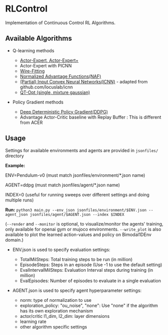 # RLControl
Implementation of Continuous Control RL Algorithms.

## Available Algorithms
* Q-learning methods
  * [Actor-Expert, Actor-Expert+](https://arxiv.org/abs/1810.09103)
  * Actor-Expert with PICNN
  * [Wire-Fitting](http://www.leemon.com/papers/1993bk3.pdf) 
  * [Normalized Advantage Functions(NAF)](https://arxiv.org/abs/1603.00748)
  * [(Partial) Input Convex Neural Networks(ICNN)](https://arxiv.org/abs/1609.07152) - adapted from github.com/locuslab/icnn
  * [QT-Opt (single, mixture gaussian)](https://arxiv.org/abs/1806.10293)
  
* Policy Gradient methods
  * [Deep Deterministic Policy Gradient(DDPG)](https://arxiv.org/abs/1509.02971)
  * Advantage Actor-Critic baseline with Replay Buffer : This is different from ACER

## Usage
Settings for available environments and agents are provided in `jsonfiles/` directory

**Example:**

ENV=Pendulum-v0 (must match jsonfiles/environment/*.json name)

AGENT=ddpg (must match jsonfiles/agent/*.json name)

INDEX=0 (useful for running sweeps over different settings and doing multiple runs)


**Run:** `python3 main.py --env_json jsonfiles/environment/$ENV.json --agent_json jsonfiles/agent/$AGENT.json --index $INDEX`


(`--render` and `--monitor` is optional, to visualize/monitor the agents' training, only available for openai gym or mujoco environments. `--write_plot` is also available to plot the learned action-values and policy on Bimodal1DEnv domain.)


* ENV.json is used to specify evaluation settings:
  * TotalMilSteps: Total training steps to be run (in million)
  * EpisodeSteps: Steps in an episode (Use -1 to use the default setting)
  * EvalIntervalMilSteps: Evaluation Interval steps during training (in million)
  * EvalEpisodes: Number of episodes to evaluate in a single evaluation
  
* AGENT.json is used to specify agent hyperparameter settings: 
  * norm: type of normalization to use
  * exploration_policy: "ou_noise", "none": Use "none" if the algorithm has its own exploration mechanism
  * actor/critic l1_dim, l2_dim: layer dimensions
  * learning rate
  * other algorithm specific settings
  
